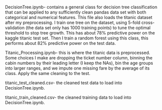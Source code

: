 DecisionTree.ipynb- contains a general class for decision tree classification that can be applied to any sufficiently clean pandas data set with both categorical and numerical features.
This file also loads the titanic dataset after my preprocessing. I train one tree on the dataset, using 5-fold cross-validation (the data set only has 1000 training points) to tune
the optimal threshold to stop tree growth. This has about 78% predictive power on the kaggle titanic test set. Then I train a random forest using this class, this performs about 82%
predictive power on the test data.

Titanic_Processing.ipynb- this is where the titanic data is preprocessed. Some choices I make are dropping the ticket number column, binning the cabin numbers by their leading letter 
(I keep the NAs), bin the age groups into larger ranges, and we impute one missing fare by the average of its class. Apply the same cleaning to the test.

titanic_test_cleaned.csv- the cleaned test data to load into DecisionTree.ipynb.

titanic_train_cleaned.csv- the cleaned training data to load into DecisionTree.ipynb.
